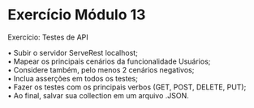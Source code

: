 # Exercício Módulo 13
Exercício: Testes de API

• Subir o servidor ServeRest localhost; <br />
• Mapear os principais cenários da funcionalidade Usuários; <br />
• Considere também, pelo menos 2 cenários negativos; <br />
• Inclua asserções em todos os testes; <br />
• Fazer os testes com os principais verbos (GET, POST, DELETE, PUT); <br />
• Ao final, salvar sua collection em um arquivo .JSON.
